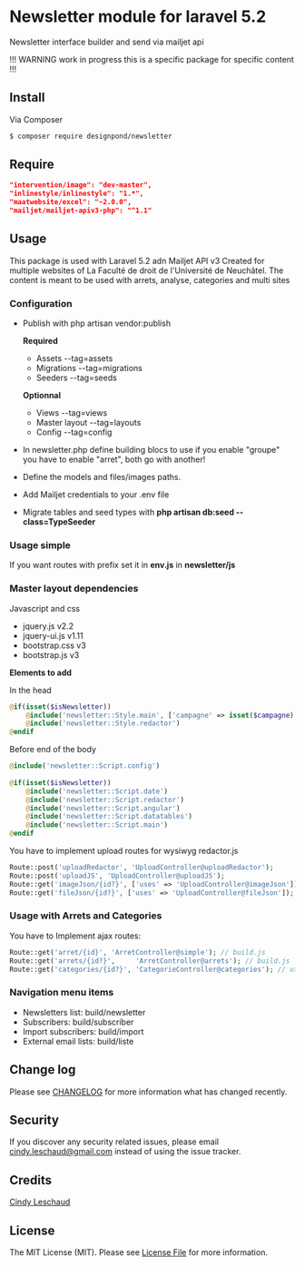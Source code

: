 # Newsletter module for laravel 5.2

Newsletter interface builder and send via mailjet api

!!! WARNING work in progress this is a specific package for specific content !!!

## Install

Via Composer

``` bash
$ composer require designpond/newsletter
```

## Require

``` json
"intervention/image": "dev-master",
"inlinestyle/inlinestyle": "1.*",
"maatwebsite/excel": "~2.0.0",
"mailjet/mailjet-apiv3-php": "^1.1"
```

## Usage

This package is used with Laravel 5.2 adn Mailjet API v3
Created for multiple websites of La Faculté de droit de l'Université de Neuchâtel.
The content is meant to be used with arrets, analyse, categories and multi sites

### Configuration

+ Publish with php artisan vendor:publish

    **Required**
     + Assets --tag=assets 
     + Migrations --tag=migrations
     + Seeders --tag=seeds
     
    **Optionnal**
     + Views --tag=views
     + Master layout --tag=layouts
     + Config --tag=config
     
+ In newsletter.php define building blocs to use if you enable "groupe" you have to enable "arret", both go with another!
+ Define the models and files/images paths.
+ Add Mailjet credentials to your .env file
+ Migrate tables and seed types with **php artisan db:seed --class=TypeSeeder**

### Usage simple

If you want routes with prefix set it in **env.js** in **newsletter/js**

### Master layout dependencies

Javascript and css
+ jquery.js v2.2
+ jquery-ui.js v1.11
+ bootstrap.css v3
+ bootstrap.js v3

**Elements to add**

In the head
```php
@if(isset($isNewsletter))
    @include('newsletter::Style.main', ['campagne' => isset($campagne) ? : null])
    @include('newsletter::Style.redactor')
@endif
```

Before end of the body
```php
@include('newsletter::Script.config')
     
@if(isset($isNewsletter))
    @include('newsletter::Script.date')
    @include('newsletter::Script.redactor')
    @include('newsletter::Script.angular')
    @include('newsletter::Script.datatables')
    @include('newsletter::Script.main')
@endif
```

You have to implement upload routes for wysiwyg redactor.js

```php
Route::post('uploadRedactor', 'UploadController@uploadRedactor');
Route::post('uploadJS', 'UploadController@uploadJS');
Route::get('imageJson/{id?}', ['uses' => 'UploadController@imageJson']);
Route::get('fileJson/{id?}', ['uses' => 'UploadController@fileJson']);
```

### Usage with Arrets and Categories

You have to Implement ajax routes:
``` php
Route::get('arret/{id}', 'ArretController@simple'); // build.js
Route::get('arrets/{id?}',     'ArretController@arrets'); // build.js
Route::get('categories/{id?}', 'CategorieController@categories'); // utils.js
```

### Navigation menu items

+ Newsletters list: build/newsletter
+ Subscribers: build/subscriber
+ Import subscribers: build/import
+ External email lists: build/liste

## Change log

Please see [CHANGELOG](CHANGELOG.md) for more information what has changed recently.

## Security

If you discover any security related issues, please email cindy.leschaud@gmail.com instead of using the issue tracker.

## Credits

[Cindy Leschaud](http://www.designpond.ch)

## License

The MIT License (MIT). Please see [License File](LICENSE.md) for more information.

[link-downloads]: https://packagist.org/packages/designpond/newsletter
[link-author]: https://github.com/DesignPond
